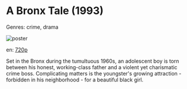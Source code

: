 # A Bronx Tale (1993)

Genres: crime, drama

![poster](http://image.tmdb.org/t/p/w500/sDbO6LmLYtyqAoFTPpRcMgPSCEO.jpg)

en:
  [720p](magnet:?xt=urn:btih:B6FE265E6EFBEB71E222E7E0CED213D1A85473CE&tr=udp://glotorrents.pw:6969/announce&tr=udp://tracker.opentrackr.org:1337/announce&tr=udp://torrent.gresille.org:80/announce&tr=udp://tracker.openbittorrent.com:80&tr=udp://tracker.coppersurfer.tk:6969&tr=udp://tracker.leechers-paradise.org:6969&tr=udp://p4p.arenabg.ch:1337&tr=udp://tracker.internetwarriors.net:1337)
  


Set in the Bronx during the tumultuous 1960s, an adolescent boy is torn between his honest, working-class father and a violent yet charismatic crime boss. Complicating matters is the youngster's growing attraction - forbidden in his neighborhood - for a beautiful black girl.